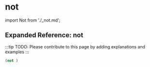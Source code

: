 # not

import Not from './_not.md';

<Not />

## Expanded Reference: not

:::tip
TODO: Please contribute to this page by adding explanations and examples
:::

```lisp
(not )
```
